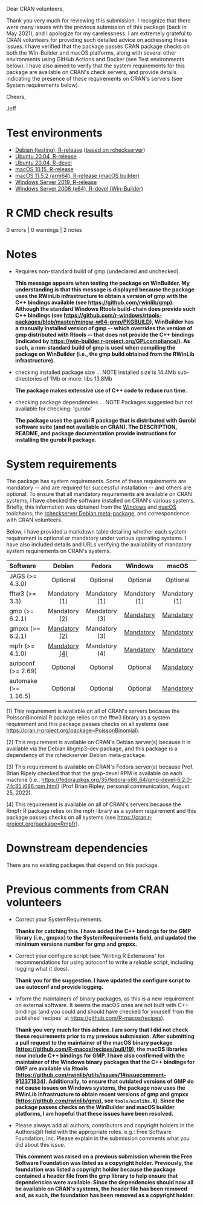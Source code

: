 Dear CRAN volunteers,

Thank you very much for reviewing this submission. I recognize that there were many issues with the previous submission of this package (back in May 2021), and I apologize for my carelessness. I am extremely grateful to CRAN volunteers for providing such detailed advice on addressing these issues. I have verified that the package passes CRAN package checks on both the Win-Builder and macOS platforms, along with several other environments using GitHub Actions and Docker (see Test environments below). I have also aimed to verify that the system requirements for this package are available on CRAN's check servers, and provide details indicating the presence of these requirements on CRAN's servers (see System requirements below).

Cheers,

Jeff

# Test environments

* [Debian (testing), R-release](https://github.com/r-devel/rcheckserver) ([based on rcheckserver](https://statmath.wu.ac.at/AASC/debian/))
* [Ubuntu 20.04, R-release](https://github.com/prioritizr/surveyvoi/actions?query=workflow%3AUbuntu)
* [Ubuntu 20.04, R-devel](https://github.com/prioritizr/surveyvoi/actions?query=workflow%3AUbuntu)
* [macOS 10.15, R-release](https://github.com/prioritizr/surveyvoi/actions?query=workflow%3A%22Mac+OSX%22)
* [macOS 11.5.2 (arm64), R-release (macOS builder)](https://mac.r-project.org/macbuilder/submit.html)
* [Windows Server 2019, R-release](https://github.com/prioritizr/surveyvoi/actions?query=workflow%3AWindows)
* [Windows Server 2008 (x64), R-devel (Win-Builder)](https://win-builder.r-project.org/)

# R CMD check results

0 errors | 0 warnings | 2 notes

# Notes

* Requires non-standard build of gmp (undeclared and unchecked).

  **This message appears when testing the package on WinBuilder. My understanding is that this message is displayed because the package uses the RWinLib infrastructure to obtain a version of gmp with the C++ bindings available (see https://github.com/rwinlib/gmp). Although the standard Windows Rtools build-chain does provide such C++ bindings (see https://github.com/r-windows/rtools-packages/blob/master/mingw-w64-gmp/PKGBUILD), WinBuilder has a manually installed version of gmp -- which overrides the version of gmp distributed with Rtools -- that does not provide the C++ bindings (indicated by https://win-builder.r-project.org/GPLcompliance/). As such, a non-standard build of gmp is used when compiling the package on WinBuilder (i.e., the gmp build obtained from the RWinLib infrastructure).**

* checking installed package size ... NOTE
  installed size is 14.4Mb
  sub-directories of 1Mb or more:
    libs  13.8Mb

    **The package makes extensive use of C++ code to reduce run time.**

* checking package dependencies ... NOTE
  Packages suggested but not available for checking: 'gurobi'

    **The package uses the gurobi R package that is distributed with Gurobi software suite (and not available on CRAN). The DESCRIPTION, README, and package documentation provide instructions for installing the gurobi R package.**

# System requirements

The package has system requirements. Some of these requirements are mandatory -- and are required for successful installation -- and others are optional. To ensure that all mandatory requirements are available on CRAN systems, I have checked the software installed on CRAN's various systems. Briefly, this information was obtained from the [Windows](https://github.com/r-windows/rtools-packages) and [macOS](https://github.com/R-macos/recipes) toolchains; the [rcheckserver Debian meta-package](https://statmath.wu.ac.at/AASC/debian/dists/stable/main/binary-amd64/Packages), and correspondence with CRAN volunteers.

Below, I have provided a markdown table detailing whether each system requirement is optional or mandatory under various operating systems. I have also included details and URLs verifying the availability of mandatory system requirements on CRAN's systems.

| Software | Debian | Fedora | Windows | macOS |
|:--------|:---------:|:--------:|:------:|:------:|
| JAGS (>= 4.3.0) | Optional | Optional |Optional | Optional |
| fftw3 (>= 3.3) | Mandatory (1) | Mandatory (1) | Mandatory (1) | Mandatory (1) |
| gmp (>= 6.2.1) | Mandatory (2) | Mandatory (3) | [Mandatory](https://statmath.wu.ac.at/AASC/debian/dists/stable/main/binary-amd64/Packages) | [Mandatory](https://github.com/r-windows/rtools-packages/blob/master/mingw-w64-gmp/PKGBUILD) | [Mandatory](https://github.com/r-windows/rtools-packages/blob/master/mingw-w64-gmp/PKGBUILD) | [Mandatory](https://github.com/R-macos/recipes/blob/master/recipes/gmp) |
| gmpxx (>= 6.2.1) | [Mandatory (2)](https://statmath.wu.ac.at/AASC/debian/dists/stable/main/binary-amd64/Packages) | Mandatory (3) | [Mandatory](https://github.com/r-windows/rtools-packages/blob/master/mingw-w64-gmp/PKGBUILD) | [Mandatory](https://github.com/R-macos/recipes/blob/master/recipes/gmp) |
| mpfr (>= 4.1.0) | [Mandatory (4)](https://statmath.wu.ac.at/AASC/debian/dists/stable/main/binary-amd64/Packages) | Mandatory (4) | [Mandatory](https://github.com/r-windows/rtools-packages/blob/master/mingw-w64-mpfr/PKGBUILD) | [Mandatory](https://github.com/R-macos/recipes/blob/master/recipes/mpfr) |
| autoconf (>= 2.69) | Optional | Optional | Optional | [Mandatory](https://github.com/R-macos/recipes/blob/master/recipes/autoconf) |
| automake (>= 1.16.5) | Optional | Optional | Optional | [Mandatory](https://github.com/R-macos/recipes/blob/master/recipes/automake) |

(1) This requirement is available on all of CRAN's servers because the PoissonBinomial R package relies on the fftw3 library as a system requirement and this package passes checks on all systems (see https://cran.r-project.org/package=PoissonBinomial).

(2) This requirement is available on CRAN's Debian server(s) because it is available via the Debian libgmp3-dev package, and this package is a dependency of the rcheckserver Debian meta-package.

(3) This requirement is available on CRAN's Fedora server(s) because Prof. Brian Ripely checked that that the gmp-devel RPM is available on each machine (i.e., https://fedora.pkgs.org/35/fedora-x86_64/gmp-devel-6.2.0-7.fc35.i686.rpm.html) (Prof Brian Ripley, personal communication, August 25, 2022).

(4) This requirement is available on all of CRAN's servers because the Rmpfr R package relies on the mpfr library as a system requirement and this package passes checks on all systems (see https://cran.r-project.org/package=Rmpfr).

# Downstream dependencies

There are no existing packages that depend on this package.

# Previous comments from CRAN volunteers

* Correct your SystemRequirements.

  **Thanks for catching this. I have added the C++ bindings for the GMP library (i.e., gmpxx) to the SystemRequirements field, and updated the minimum versions number for gmp and gmpxx.**

* Correct your configure script (see 'Writing R Extensions' for recommendations for using autoconf to write a *reliable* script, including logging what it does).

  **Thank you for the suggestion. I have updated the configure script to use autoconf and provide logging.**

* Inform the maintainers of binary packages, as this is a new
requirement on external software. It seems the macOS ones are not built
with C++ bindings (and you could and should have checked for yourself
from the published 'recipes' at https://github.com/R-macos/recipes).

  **Thank you very much for this advice. I am sorry that I did not check these requirements prior to my previous submission. After submitting a pull request to the maintainer of the macOS binary package (https://github.com/R-macos/recipes/pull/19), the macOS libraries now include C++ bindings for GMP. I have also confirmed with the maintainer of the Windows binary packages that the C++ bindings for GMP are available via Rtools (https://github.com/rwinlib/utils/issues/1#issuecomment-912371834). Additionally, to ensure that outdated versions of GMP do not cause issues on Windows systems, the package now uses the RWinLib infrastructure to obtain recent versions of gmp and gmpxx (https://github.com/rwinlib/gmp), see `tools/winlibs.R`). Since the package passes checks on the WinBuilder and macOS builder platforms, I am hopeful that these issues have been resolved.**

* Please always add all authors, contributors and copyright holders in the Authors@R field with the appropriate roles. e.g.: Free Software Foundation, Inc. Please explain in the submission comments what you did about this issue.

  **This comment was raised on a previous submission wherein the Free Software Foundation was listed as a copyright holder. Previously, the foundation was listed a copyright holder because the package contained a header file from the gmp library to help ensure that dependencies were available. Since the dependencies should now all be available on CRAN's systems, the header file has been removed and, as such, the foundation has been removed as a copyright holder.**
